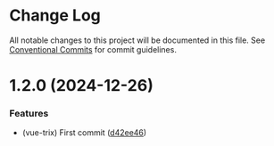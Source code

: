 # Change Log

All notable changes to this project will be documented in this file.
See [Conventional Commits](https://conventionalcommits.org) for commit guidelines.

# 1.2.0 (2024-12-26)

### Features

- (vue-trix) First commit ([d42ee46](https://github.com/toneflix/vue-component-pack/commit/d42ee468b6beee57ff6c39dafcb4e37f17e0068f))
